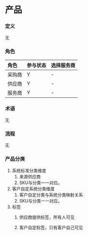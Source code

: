 # 产品

### 定义

无

### 角色

| 角色 | 参与状态 | 选择服务商 |
| :--- | :--- | :--- |
| 采购商 | Y | - |
| 供应商 | Y | - |
| 服务商 | Y | - |

### 术语

无

### 流程

无

### 产品分类

1. 系统标准分类维度
   1. 来源供应商
   2. SKU与分类一一对应。
2. 客户自定系统分类维度
   1. 客户自定分类与系统分类映射关系
   2. SKU与分类一一对应。
3. 标签 
   1. 供应商提供标签，所有人可见

   2. 客户自定标签，只有客户自己可见



